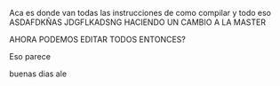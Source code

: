 Aca es donde van todas las instrucciones de como compilar y todo eso
ASDAFDKÑAS JDGFLKADSNG
HACIENDO UN CAMBIO A LA MASTER

AHORA PODEMOS EDITAR TODOS ENTONCES?

Eso parece

buenas dias ale

